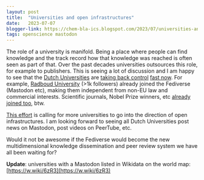 ```yaml
---
layout: post
title:  "Universities and open infrastructures"
date:   2023-07-07
blogger-link: https://chem-bla-ics.blogspot.com/2023/07/universities-and-open-infrastructures.html
tags: openscience mastodon
---
```


The role of a university is manifold. Being a place where people can find knowledge and the track record how that knowledge was reached is
often seen as part of that. Over the past decades universities outsources this role, for example to publishers. This is seeing a lot of
discussion and I am happy to see that the [Dutch Universities](https://www.universiteitenvannederland.nl/) are
[taking back control](/2023/07/06/journal-rankings.html) [fast now](https://www.openaire.eu/next-narcis-dutch-research-portal-on-openaire).
For example, [Radboud University](https://mastodon.social/@Radboud_uni) (>1k followers) already joined the Fediverse (Mastodon etc), making
them independent from non-EU law and commercial interests. Scientific journals, Nobel Prize winners, etc
[already joined too](https://chem-bla-ics.blogspot.com/2022/11/finding-mastodon-accounts-with-wikidata.html), btw.

[This effort](https://netzpolitik.org/2023/a-call-to-action-universities-of-the-world-into-the-fediverse/) is calling for more universities
to go into the direction of open infrastructures. I am looking forward to seeing all Dutch Universities post news on Mastodon, post videos
on PeerTube, etc.

Would it not be awesome if the Fediverse would become the new multidimensional knowledge dissemination and peer review system we have all
been waiting for?

**Update**: universities with a Mastodon listed in Wikidata on the world map: [https://w.wiki/6zR3](https://w.wiki/6zR3)
